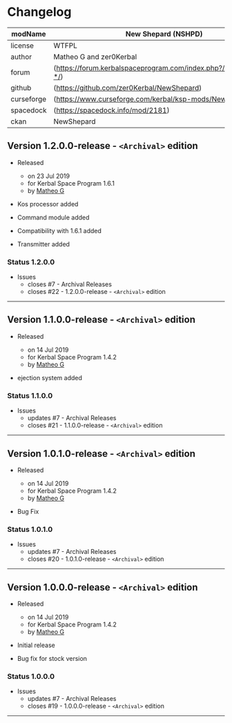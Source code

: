 # Changelog  
  
| modName    | New Shepard (NSHPD)                                               |
| ---------- | ----------------------------------------------------------------- |
| license    | WTFPL                                                             |
| author     | Matheo G and zer0Kerbal                                           |
| forum      | (https://forum.kerbalspaceprogram.com/index.php?/topic/210741-*/) |
| github     | (https://github.com/zer0Kerbal/NewShepard)                        |
| curseforge | (https://www.curseforge.com/kerbal/ksp-mods/NewShepard)           |
| spacedock  | (https://spacedock.info/mod/2181)                                 |
| ckan       | NewShepard                                                        |

## Version 1.2.0.0-release - `<Archival>` edition

* Released
  * on 23 Jul 2019
  * for Kerbal Space Program 1.6.1
  * by [Matheo G](https://forum.kerbalspaceprogram.com/index.php?/profile/185325-*/)

* Kos processor added
* Command module added
* Compatibility with 1.6.1 added
* Transmitter added

### Status 1.2.0.0

* Issues
  * closes #7 - Archival Releases
  * closes #22 - 1.2.0.0-release - `<Archival>` edition

---

## Version 1.1.0.0-release - `<Archival>` edition

* Released
  * on 14 Jul 2019
  * for Kerbal Space Program 1.4.2
  * by [Matheo G](https://forum.kerbalspaceprogram.com/index.php?/profile/185325-*/)

* ejection system added

### Status 1.1.0.0

* Issues
  * updates #7 - Archival Releases
  * closes #21 - 1.1.0.0-release - `<Archival>` edition

---

## Version 1.0.1.0-release - `<Archival>` edition

* Released
  * on 14 Jul 2019
  * for Kerbal Space Program 1.4.2
  * by [Matheo G](https://forum.kerbalspaceprogram.com/index.php?/profile/185325-*/)

* Bug Fix

### Status 1.0.1.0

* Issues
  * updates #7 - Archival Releases
  * closes #20 - 1.0.1.0-release - `<Archival>` edition

---

## Version 1.0.0.0-release - `<Archival>` edition

* Released
  * on 14 Jul 2019
  * for Kerbal Space Program 1.4.2
  * by [Matheo G](https://forum.kerbalspaceprogram.com/index.php?/profile/185325-*/)

* Initial release
* Bug fix for stock version

### Status 1.0.0.0

* Issues
  * updates #7 - Archival Releases
  * closes #19 - 1.0.0.0-release - `<Archival>` edition

---
